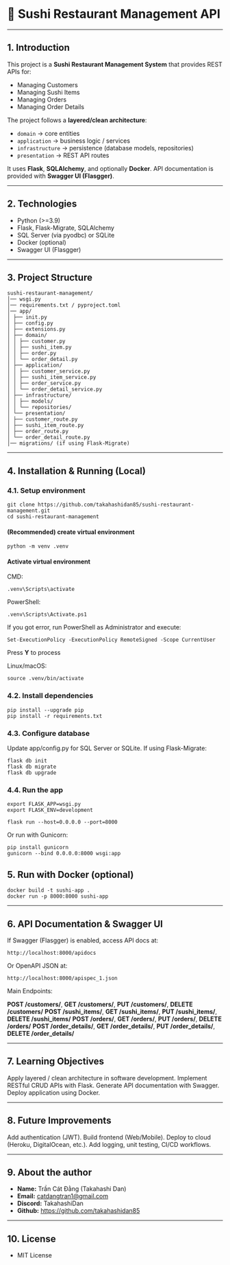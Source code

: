 # 🍣 Sushi Restaurant Management API

---

## 1. Introduction  

This project is a **Sushi Restaurant Management System** that provides REST APIs for:  
- Managing Customers  
- Managing Sushi Items  
- Managing Orders  
- Managing Order Details  

The project follows a **layered/clean architecture**:  
- `domain` → core entities  
- `application` → business logic / services  
- `infrastructure` → persistence (database models, repositories)  
- `presentation` → REST API routes  

It uses **Flask**, **SQLAlchemy**, and optionally **Docker**. API documentation is provided with **Swagger UI (Flasgger)**.

---

## 2. Technologies  

- Python (>=3.9)  
- Flask, Flask-Migrate, SQLAlchemy  
- SQL Server (via pyodbc) or SQLite  
- Docker (optional)  
- Swagger UI (Flasgger)  

---

## 3. Project Structure  

```
sushi-restaurant-management/
│── wsgi.py
│── requirements.txt / pyproject.toml
│── app/
│ ├── init.py
│ ├── config.py
│ ├── extensions.py
│ ├── domain/
│ │ ├── customer.py
│ │ ├── sushi_item.py
│ │ ├── order.py
│ │ └── order_detail.py
│ ├── application/
│ │ ├── customer_service.py
│ │ ├── sushi_item_service.py
│ │ ├── order_service.py
│ │ └── order_detail_service.py
│ ├── infrastructure/
│ │ ├── models/
│ │ └── repositories/
│ └── presentation/
│ ├── customer_route.py
│ ├── sushi_item_route.py
│ ├── order_route.py
│ └── order_detail_route.py
│── migrations/ (if using Flask-Migrate)
```

---

## 4. Installation & Running (Local)

### 4.1. Setup environment
```
git clone https://github.com/takahashidan85/sushi-restaurant-management.git
cd sushi-restaurant-management
```

#### (Recommended) create virtual environment
```
python -m venv .venv
```

#### Activate virtual environment

CMD:
```
.venv\Scripts\activate
```
PowerShell:
```
.venv\Scripts\Activate.ps1
```
If you got error, run PowerShell as Administrator and execute:
```
Set-ExecutionPolicy -ExecutionPolicy RemoteSigned -Scope CurrentUser
```
Press **Y** to process

Linux/macOS:
```
source .venv/bin/activate
```


### 4.2. Install dependencies

```
pip install --upgrade pip
pip install -r requirements.txt
```

### 4.3. Configure database

Update app/config.py for SQL Server or SQLite.
If using Flask-Migrate:
```
flask db init
flask db migrate
flask db upgrade
```

### 4.4. Run the app

```
export FLASK_APP=wsgi.py
export FLASK_ENV=development
```

```
flask run --host=0.0.0.0 --port=8000
```

Or run with Gunicorn:
```
pip install gunicorn
gunicorn --bind 0.0.0.0:8000 wsgi:app
```

## 5. Run with Docker (optional)

```
docker build -t sushi-app .
docker run -p 8000:8000 sushi-app
```
---

## 6. API Documentation & Swagger UI

If Swagger (Flasgger) is enabled, access API docs at:
```
http://localhost:8000/apidocs
```

Or OpenAPI JSON at:
```
http://localhost:8000/apispec_1.json
```

Main Endpoints:

**POST /customers/**, **GET /customers/**, **PUT /customers/<id>**, **DELETE /customers/<id>**
**POST /sushi_items/**, **GET /sushi_items/**, **PUT /sushi_items/<id>**, **DELETE /sushi_items/<id>**
**POST /orders/**, **GET /orders/**, **PUT /orders/<id>**, **DELETE /orders/<id>**
**POST /order_details/**, **GET /order_details/**, **PUT /order_details/<id>**, **DELETE /order_details/<id>**

---

## 7. Learning Objectives

Apply layered / clean architecture in software development.
Implement RESTful CRUD APIs with Flask.
Generate API documentation with Swagger.
Deploy application using Docker.

---

## 8. Future Improvements

Add authentication (JWT).
Build frontend (Web/Mobile).
Deploy to cloud (Heroku, DigitalOcean, etc.).
Add logging, unit testing, CI/CD workflows.

---

## 9. About the author

- **Name:** Trần Cát Đằng (Takahashi Dan)
- **Email:** catdangtran1@gmail.com
- **Discord:** TakahashiDan
- **Github:** https://github.com/takahashidan85

---

## 10. License

- MIT License
